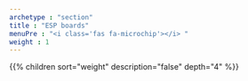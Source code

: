 ```yaml
---
archetype : "section"
title : "ESP boards"
menuPre : "<i class='fas fa-microchip'></i> "
weight : 1
---
```

{{% children sort="weight" description="false" depth="4" %}}